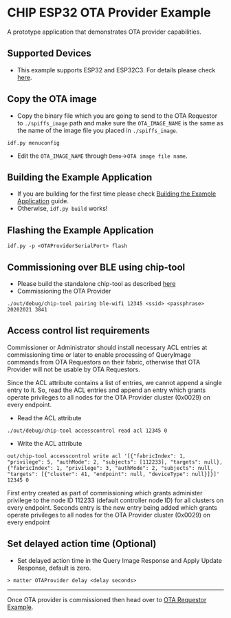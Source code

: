 # CHIP ESP32 OTA Provider Example

A prototype application that demonstrates OTA provider capabilities.

## Supported Devices

-   This example supports ESP32 and ESP32C3. For details please check
    [here](https://github.com/project-chip/connectedhomeip/tree/master/examples/all-clusters-app/esp32#supported-devices).

## Copy the OTA image

-   Copy the binary file which you are going to send to the OTA Requestor to
    `./spiffs_image` path and make sure the `OTA_IMAGE_NAME` is the same as the
    name of the image file you placed in `./spiffs_image`.

```
idf.py menuconfig
```

-   Edit the `OTA_IMAGE_NAME` through `Demo`->`OTA image file name`.

## Building the Example Application

-   If you are building for the first time please check
    [Building the Example Application](https://github.com/project-chip/connectedhomeip/tree/master/examples/all-clusters-app/esp32#building-the-example-application)
    guide.
-   Otherwise, `idf.py build` works!

## Flashing the Example Application

```
idf.py -p <OTAProviderSerialPort> flash
```

## Commissioning over BLE using chip-tool

-   Please build the standalone chip-tool as described [here](../../chip-tool/README.md)
-   Commissioning the OTA Provider

```
./out/debug/chip-tool pairing ble-wifi 12345 <ssid> <passphrase> 20202021 3841
```

## Access control list requirements

Commissioner or Administrator should install necessary ACL entries at
commissioning time or later to enable processing of QueryImage commands from OTA
Requestors on their fabric, otherwise that OTA Provider will not be usable by
OTA Requestors.

Since the ACL attribute contains a list of entries, we cannot append a single
entry to it. So, read the ACL entries and append an entry which grants operate
privileges to all nodes for the OTA Provider cluster (0x0029) on every endpoint.

-   Read the ACL attribute

```
./out/debug/chip-tool accesscontrol read acl 12345 0
```

-   Write the ACL attribute

```
out/chip-tool accesscontrol write acl '[{"fabricIndex": 1, "privilege": 5, "authMode": 2, "subjects": [112233], "targets": null}, {"fabricIndex": 1, "privilege": 3, "authMode": 2, "subjects": null, "targets": [{"cluster": 41, "endpoint": null, "deviceType": null}]}]' 12345 0
```

First entry created as part of commissioning which grants administer privilege
to the node ID 112233 (default controller node ID) for all clusters on every
endpoint. Seconds entry is the new entry being added which grants operate
privileges to all nodes for the OTA Provider cluster (0x0029) on every endpoint

## Set delayed action time (Optional)

-   Set delayed action time in the Query Image Response and Apply Update
    Response, default is zero.

```
> matter OTAProvider delay <delay seconds>
```

---

Once OTA provider is commissioned then head over to
[OTA Requestor Example](../../ota-requestor-app/esp32/README.md).
